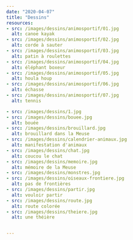 ```yaml
---
date: "2020-04-07"
title: "Dessins"
resources:
- src: /images/dessins/animosportif/01.jpg
  alt: canoe kayak
- src: /images/dessins/animosportif/02.jpg
  alt: corde à sauter
- src: /images/dessins/animosportif/03.jpg
  alt: patin à roulettes
- src: /images/dessins/animosportif/04.jpg
  alt: éléphant boxeur
- src: /images/dessins/animosportif/05.jpg
  alt: houla houp
- src: /images/dessins/animosportif/06.jpg
  alt: échasse
- src: /images/dessins/animosportif/07.jpg
  alt: tennis

- src: /images/dessins/1.jpg
- src: /images/dessins/bouee.jpg
  alt: bouée
- src: /images/dessins/brouillard.jpg
  alt: brouillard dans la Meuse
- src: /images/dessins/calendrier-animaux.jpg  
  alt: manifestation d'animaux
- src: /images/dessins/chat.jpg
  alt: coucou le chat
- src: /images/dessins/memoire.jpg
  alt: mémoire de la Meuse
- src: /images/dessins/monstres.jpg
- src: /images/dessins/oiseaux-frontiere.jpg
  alt: pas de frontières
- src: /images/dessins/partir.jpg
  alt: vouloir partir
- src: /images/dessins/route.jpg
  alt: route colorée
- src: /images/dessins/theiere.jpg
  alt: une théière


---
```

